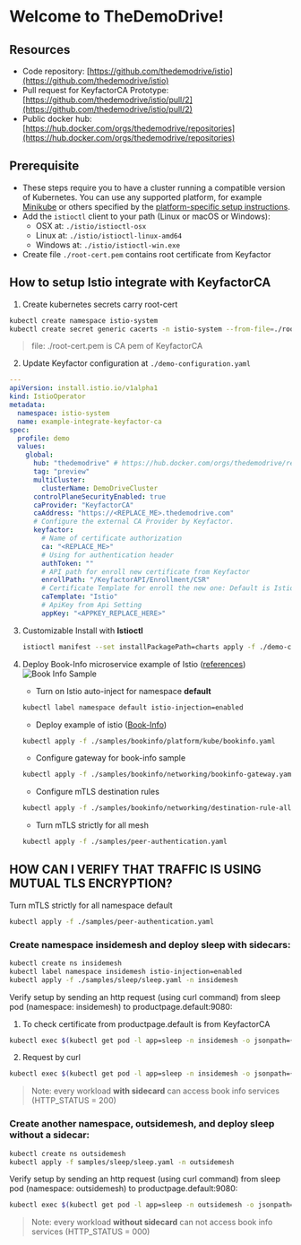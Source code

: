 # Welcome to TheDemoDrive!

## Resources

- Code repository: [https://github.com/thedemodrive/istio](https://github.com/thedemodrive/istio)
- Pull request for KeyfactorCA Prototype: [https://github.com/thedemodrive/istio/pull/2](https://github.com/thedemodrive/istio/pull/2)
- Public docker hub: [https://hub.docker.com/orgs/thedemodrive/repositories](https://hub.docker.com/orgs/thedemodrive/repositories)

## Prerequisite

- These steps require you to have a cluster running a compatible version of Kubernetes. You can use any supported platform, for example [Minikube](https://kubernetes.io/docs/tasks/tools/install-minikube/) or others specified by the [platform-specific setup instructions](https://istio.io/docs/setup/platform-setup/).
- Add the  `istioctl`  client to your path (Linux or macOS or Windows):
  	- OSX at: `./istio/istioctl-osx`
  	- Linux at: `./istio/istioctl-linux-amd64`
  	- Windows at: `./istio/istioctl-win.exe`
- Create file `./root-cert.pem` contains root certificate from Keyfactor

## How to setup Istio integrate with KeyfactorCA

1. Create kubernetes secrets carry root-cert

```bash
kubectl create namespace istio-system
kubectl create secret generic cacerts -n istio-system --from-file=./root-cert.pem
```

> file: ./root-cert.pem is CA pem of KeyfactorCA

2. Update Keyfactor configuration at `./demo-configuration.yaml`

```yaml
---
apiVersion: install.istio.io/v1alpha1
kind: IstioOperator
metadata:
  namespace: istio-system
  name: example-integrate-keyfactor-ca
spec:
  profile: demo
  values:
    global:
      hub: "thedemodrive" # https://hub.docker.com/orgs/thedemodrive/repositories
      tag: "preview"
      multiCluster:
        clusterName: DemoDriveCluster
      controlPlaneSecurityEnabled: true
      caProvider: "KeyfactorCA"
      caAddress: "https://<REPLACE_ME>.thedemodrive.com"
      # Configure the external CA Provider by Keyfactor.
      keyfactor: 
        # Name of certificate authorization
        ca: "<REPLACE_ME>"
        # Using for authentication header
        authToken: ""
        # API path for enroll new certificate from Keyfactor
        enrollPath: "/KeyfactorAPI/Enrollment/CSR"
        # Certificate Template for enroll the new one: Default is Istio
        caTemplate: "Istio"
        # ApiKey from Api Setting
        appKey: "<APPKEY_REPLACE_HERE>"

```
 
3. Customizable Install with **Istioctl**

    ```bash
    istioctl manifest --set installPackagePath=charts apply -f ./demo-configuration.yaml
    ```

4. Deploy Book-Info microservice example of Istio ([references](https://istio.io/docs/examples/bookinfo/))
  ![Book Info Sample](https://istio.io/docs/examples/bookinfo/withistio.svg)
   - Turn on Istio auto-inject for namespace **default**

   ``` bash
   kubectl label namespace default istio-injection=enabled
   ```

   - Deploy example of istio ([Book-Info](https://istio.io/docs/examples/bookinfo/))

   ``` bash
   kubectl apply -f ./samples/bookinfo/platform/kube/bookinfo.yaml
   ```

   - Configure gateway for book-info sample

   ``` bash
   kubectl apply -f ./samples/bookinfo/networking/bookinfo-gateway.yaml
   ```

   - Configure mTLS destination rules

   ``` bash
   kubectl apply -f ./samples/bookinfo/networking/destination-rule-all-mtls.yaml
   ```

   - Turn mTLS strictly for all mesh

   ``` bash
   kubectl apply -f ./samples/peer-authentication.yaml
   ```

## HOW CAN I VERIFY THAT TRAFFIC IS USING MUTUAL TLS ENCRYPTION?

Turn mTLS strictly for all namespace default

``` bash
kubectl apply -f ./samples/peer-authentication.yaml
```

### Create namespace insidemesh and deploy sleep **with sidecars**:

```bash
kubectl create ns insidemesh
kubectl label namespace insidemesh istio-injection=enabled
kubectl apply -f ./samples/sleep/sleep.yaml -n insidemesh
```

Verify setup by sending an http request (using curl command) from sleep pod (namespace: insidemesh) to productpage.default:9080:

1. To check certificate from productpage.default is from KeyfactorCA

```bash
kubectl exec $(kubectl get pod -l app=sleep -n insidemesh -o jsonpath={.items..metadata.name}) -c sleep -n insidemesh -- openssl s_client -showcerts -connect productpage.default:9080
```

2. Request by curl

```bash
kubectl exec $(kubectl get pod -l app=sleep -n insidemesh -o jsonpath={.items..metadata.name}) -c sleep -n insidemesh -- curl http://productpage.default:9080 -s -o /dev/null -w "sleep.insidemesh to http://productpage.default:9080: -> HTTP_STATUS: %{http_code}\n"
```

> Note: every workload **with sidecard** can access book info services (HTTP_STATUS = 200)

### Create another namespace, outsidemesh, and deploy sleep **without a sidecar**:

```bash
kubectl create ns outsidemesh
kubectl apply -f samples/sleep/sleep.yaml -n outsidemesh
```

Verify setup by sending an http request (using curl command) from sleep pod (namespace: outsidemesh) to productpage.default:9080:

```bash
kubectl exec $(kubectl get pod -l app=sleep -n outsidemesh -o jsonpath={.items..metadata.name}) -c sleep -n outsidemesh -- curl http://productpage.default:9080 -s -o /dev/null -w "sleep.outsidemesh to http://productpage.default:9080: -> HTTP_STATUS: %{http_code}\n"
```
> Note: every workload **without sidecard** can not access book info services (HTTP_STATUS = 000)
